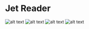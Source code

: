 # Jet Reader
![alt text](https://github.com/ucadena07/JetReader/blob/main/main.jpg "App Screenshot")
![alt text](https://github.com/ucadena07/JetReader/blob/main/search.jpg "App Screenshot")
![alt text](https://github.com/ucadena07/JetReader/blob/main/details.jpg "App Screenshot")
![alt text](https://github.com/ucadena07/JetReader/blob/main/update.jpg "App Screenshot")
